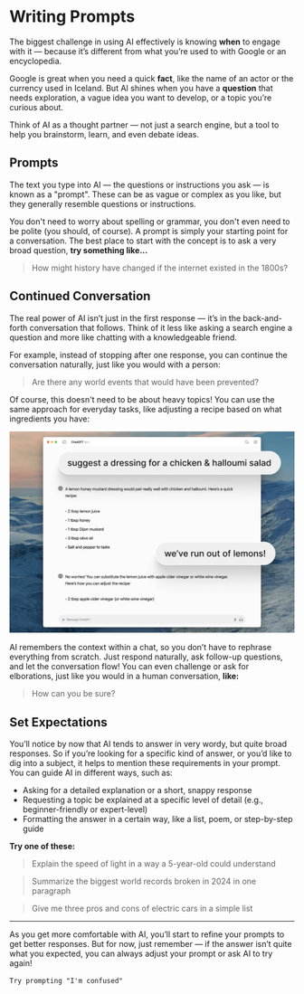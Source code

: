 # Writing Prompts
The biggest challenge in using AI effectively is knowing **when** to engage with it — because it’s different from what you’re used to with Google or an encyclopedia.

Google is great when you need a quick **fact**, like the name of an actor or the currency used in Iceland. But AI shines when you have a **question** that needs exploration, a vague idea you want to develop, or a topic you’re curious about.

Think of AI as a thought partner — not just a search engine, but a tool to help you brainstorm, learn, and even debate ideas.

## Prompts
The text you type into AI — the questions or instructions you ask — is known as a "prompt". These can be as vague or complex as you like, but they generally resemble questions or instructions.

You don't need to worry about spelling or grammar, you don't even need to be polite (you should, of course). A prompt is simply your starting point for a conversation. The best place to start with the concept is to ask a very broad question, **try something like...**

> How might history have changed if the internet existed in the 1800s?

## Continued Conversation
The real power of AI isn’t just in the first response — it’s in the back-and-forth conversation that follows. Think of it less like asking a search engine a question and more like chatting with a knowledgeable friend.

For example, instead of stopping after one response, you can continue the conversation naturally, just like you would with a person:

> Are there any world events that would have been prevented?

Of course, this doesn't need to be about heavy topics! You can use the same approach for everyday tasks, like adjusting a recipe based on what ingredients you have:

![Follow on conversations](./assets/images/prompting.jpg)

AI remembers the context within a chat, so you don’t have to rephrase everything from scratch. Just respond naturally, ask follow-up questions, and let the conversation flow! You can even challenge or ask for elborations, just like you would in a human conversation, **like:**

> How can you be sure?

## Set Expectations
You’ll notice by now that AI tends to answer in very wordy, but quite broad responses. So if you’re looking for a specific kind of answer, or you’d like to dig into a subject, it helps to mention these requirements in your prompt. You can guide AI in different ways, such as:

- Asking for a detailed explanation or a short, snappy response
- Requesting a topic be explained at a specific level of detail (e.g., beginner-friendly or expert-level)
- Formatting the answer in a certain way, like a list, poem, or step-by-step guide

**Try one of these:**

> Explain the speed of light in a way a 5-year-old could understand

> Summarize the biggest world records broken in 2024 in one paragraph

> Give me three pros and cons of electric cars in a simple list

***

As you get more comfortable with AI, you’ll start to refine your prompts to get better responses. But for now, just remember — if the answer isn’t quite what you expected, you can always adjust your prompt or ask AI to try again!

```
Try prompting "I'm confused"
```